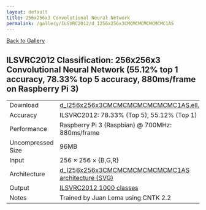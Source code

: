 ```yaml
---
layout: default
title: 256x256x3 Convolutional Neural Network
permalink: /gallery/ILSVRC2012/d_I256x256x3CMCMCMCMCMCMCMC1AS
---
```


[Back to Gallery](/ELL/gallery)

## ILSVRC2012 Classification: 256x256x3 Convolutional Neural Network (55.12% top 1 accuracy, 78.33% top 5 accuracy, 880ms/frame on Raspberry Pi 3)

<table class="table table-striped table-bordered">
    <tr>
        <td> Download </td>
        <td colspan="3"> <a href="https://github.com/Microsoft/ELL-models/raw/master/models/ILSVRC2012/d_I256x256x3CMCMCMCMCMCMCMC1AS/d_I256x256x3CMCMCMCMCMCMCMC1AS.ell.zip">d_I256x256x3CMCMCMCMCMCMCMC1AS.ell.zip</a></td>
    </tr>
    <tr>
        <td> Accuracy </td>
        <td colspan="3"> ILSVRC2012: 78.33% (Top 5), 55.12% (Top 1) </td>
    </tr>
    <tr>
        <td> Performance </td>
        <td colspan="3"> Raspberry Pi 3 (Raspbian) @ 700MHz: 880ms/frame </td>
    </tr>
    <tr>
        <td> Uncompressed Size </td>
        <td colspan="3"> 96MB </td>
    </tr>
    <tr>
        <td> Input </td>
        <td colspan="3"> 256 &times; 256 &times; {B,G,R} </td>
    </tr>
    <tr>
        <td> Architecture </td>
        <td>
            <a href="https://github.com/Microsoft/ELL-models/raw/master/models/ILSVRC2012/d_I256x256x3CMCMCMCMCMCMCMC1AS/d_I256x256x3CMCMCMCMCMCMCMC1AS.cntk.svg?sanitize=true" target="_blank">d_I256x256x3CMCMCMCMCMCMCMC1AS architecture (SVG)</a>
        </td>
    </tr>
    <tr>
        <td> Output </td>
        <td colspan="3"> <a href="https://github.com/Microsoft/ELL-models/raw/master/models/ILSVRC2012/categories.txt">ILSVRC2012 1000 classes</a> </td>
    </tr>
    <tr>
        <td> Notes </td>
        <td colspan="3"> Trained by Juan Lema using CNTK 2.2 </td>
    </tr>
</table>

